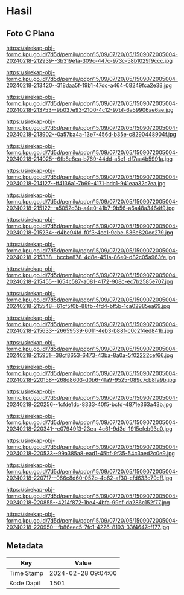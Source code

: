 # Hasil

## Foto C Plano

https://sirekap-obj-formc.kpu.go.id/7d5d/pemilu/pdpr/15/09/07/20/05/1509072005004-20240218-212939--3b319e1a-309c-447c-973c-58b1029f9ccc.jpg

https://sirekap-obj-formc.kpu.go.id/7d5d/pemilu/pdpr/15/09/07/20/05/1509072005004-20240218-213420--318daa5f-19b1-47dc-a464-08249fca2e38.jpg

https://sirekap-obj-formc.kpu.go.id/7d5d/pemilu/pdpr/15/09/07/20/05/1509072005004-20240218-213753--9b037e93-2100-4c12-97bf-6a59906ae6ae.jpg

https://sirekap-obj-formc.kpu.go.id/7d5d/pemilu/pdpr/15/09/07/20/05/1509072005004-20240218-213902--0a57ba4a-13e7-456d-b35e-c8290448904f.jpg

https://sirekap-obj-formc.kpu.go.id/7d5d/pemilu/pdpr/15/09/07/20/05/1509072005004-20240218-214025--6fb8e8ca-b769-44dd-a5e1-df7aa4b5991a.jpg

https://sirekap-obj-formc.kpu.go.id/7d5d/pemilu/pdpr/15/09/07/20/05/1509072005004-20240218-214127--ff4136a1-7b69-4171-bdc1-941eaa32c7ea.jpg

https://sirekap-obj-formc.kpu.go.id/7d5d/pemilu/pdpr/15/09/07/20/05/1509072005004-20240218-215122--a5052d3b-a4e0-41b7-9b56-a6a48a3464f9.jpg

https://sirekap-obj-formc.kpu.go.id/7d5d/pemilu/pdpr/15/09/07/20/05/1509072005004-20240218-215234--d4be94fd-f0f3-4ce1-9cbe-536e820ec279.jpg

https://sirekap-obj-formc.kpu.go.id/7d5d/pemilu/pdpr/15/09/07/20/05/1509072005004-20240218-215338--bccbe878-4d8e-451a-86e0-d82c05a963fe.jpg

https://sirekap-obj-formc.kpu.go.id/7d5d/pemilu/pdpr/15/09/07/20/05/1509072005004-20240218-215455--1654c587-a081-4172-908c-ec7b2585e707.jpg

https://sirekap-obj-formc.kpu.go.id/7d5d/pemilu/pdpr/15/09/07/20/05/1509072005004-20240218-215548--61cf5f0b-88fb-4fd4-bf5b-1ca02985ea69.jpg

https://sirekap-obj-formc.kpu.go.id/7d5d/pemilu/pdpr/15/09/07/20/05/1509072005004-20240218-215633--26659539-6011-4eb3-b88f-c0c2f4ed841b.jpg

https://sirekap-obj-formc.kpu.go.id/7d5d/pemilu/pdpr/15/09/07/20/05/1509072005004-20240218-215951--38cf8653-6473-43ba-8a0a-5f02222cef66.jpg

https://sirekap-obj-formc.kpu.go.id/7d5d/pemilu/pdpr/15/09/07/20/05/1509072005004-20240218-220158--268d8603-d0b6-4fa9-9525-089c7cb8fa9b.jpg

https://sirekap-obj-formc.kpu.go.id/7d5d/pemilu/pdpr/15/09/07/20/05/1509072005004-20240218-220256--1cfde1dc-8333-40f5-bcfd-4871e363a43b.jpg

https://sirekap-obj-formc.kpu.go.id/7d5d/pemilu/pdpr/15/09/07/20/05/1509072005004-20240218-220341--e07949f3-23ea-4c61-9d3d-1915efeb93c0.jpg

https://sirekap-obj-formc.kpu.go.id/7d5d/pemilu/pdpr/15/09/07/20/05/1509072005004-20240218-220533--99a385a8-ead1-45bf-9f35-54c3aed2c0e9.jpg

https://sirekap-obj-formc.kpu.go.id/7d5d/pemilu/pdpr/15/09/07/20/05/1509072005004-20240218-220717--066c8d60-052b-4b62-af30-cfd633c79cff.jpg

https://sirekap-obj-formc.kpu.go.id/7d5d/pemilu/pdpr/15/09/07/20/05/1509072005004-20240218-220855--4214f872-1be4-4bfa-99cf-da286c152f77.jpg

https://sirekap-obj-formc.kpu.go.id/7d5d/pemilu/pdpr/15/09/07/20/05/1509072005004-20240218-220950--fb86eec5-7fc1-4226-8193-33f4647cf177.jpg


## Metadata

| Key        | Value               |
| ---------- | ------------------- |
| Time Stamp | 2024-02-28 09:04:00 |
| Kode Dapil | 1501                |



